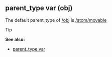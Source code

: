 ## parent_type var (obj)



The default parent_type of [/obj](/ref/obj.md)  is
[/atom/movable](/ref/atom/movable.md) 

> [!TIP] 
> **See also:**
> +   [parent_type var](/ref/datum/var/parent_type.md) 